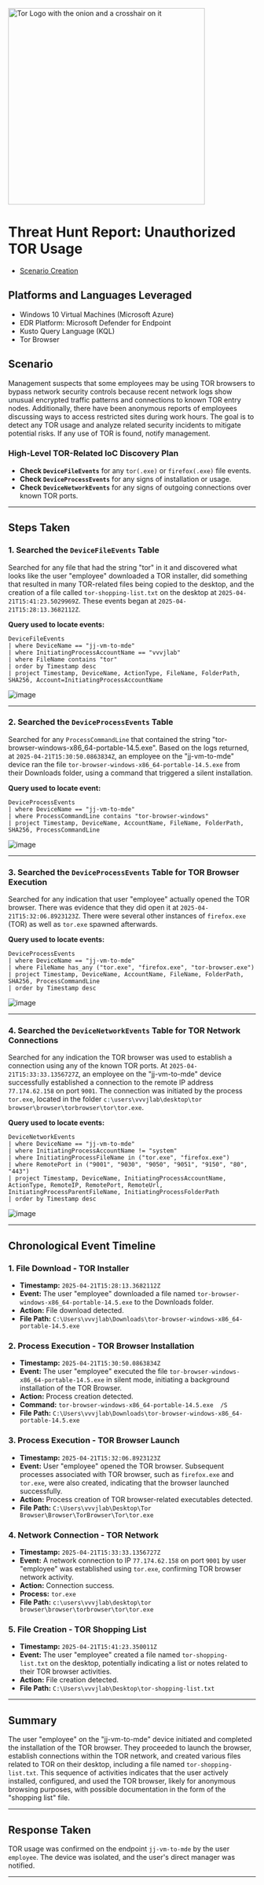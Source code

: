 <img width="400" src="https://github.com/user-attachments/assets/44bac428-01bb-4fe9-9d85-96cba7698bee" alt="Tor Logo with the onion and a crosshair on it"/>

# Threat Hunt Report: Unauthorized TOR Usage
- [Scenario Creation](https://github.com/cyber-jose/threat-hunting-scenario-tor/blob/main/threat-hunting-scenario-tor-event-creation.md)

## Platforms and Languages Leveraged
- Windows 10 Virtual Machines (Microsoft Azure)
- EDR Platform: Microsoft Defender for Endpoint
- Kusto Query Language (KQL)
- Tor Browser

##  Scenario

Management suspects that some employees may be using TOR browsers to bypass network security controls because recent network logs show unusual encrypted traffic patterns and connections to known TOR entry nodes. Additionally, there have been anonymous reports of employees discussing ways to access restricted sites during work hours. The goal is to detect any TOR usage and analyze related security incidents to mitigate potential risks. If any use of TOR is found, notify management.

### High-Level TOR-Related IoC Discovery Plan

- **Check `DeviceFileEvents`** for any `tor(.exe)` or `firefox(.exe)` file events.
- **Check `DeviceProcessEvents`** for any signs of installation or usage.
- **Check `DeviceNetworkEvents`** for any signs of outgoing connections over known TOR ports.

---

## Steps Taken

### 1. Searched the `DeviceFileEvents` Table

Searched for any file that had the string "tor" in it and discovered what looks like the user "employee" downloaded a TOR installer, did something that resulted in many TOR-related files being copied to the desktop, and the creation of a file called `tor-shopping-list.txt` on the desktop at `2025-04-21T15:41:23.5029969Z`. These events began at `2025-04-21T15:28:13.3682112Z`.

**Query used to locate events:**

```kql
DeviceFileEvents
| where DeviceName == "jj-vm-to-mde"
| where InitiatingProcessAccountName == "vvvjlab"
| where FileName contains "tor"
| order by Timestamp desc
| project Timestamp, DeviceName, ActionType, FileName, FolderPath, SHA256, Account=InitiatingProcessAccountName
```
![image](https://github.com/user-attachments/assets/6346deaf-ed43-4928-b474-262cde6f65a3)


---

### 2. Searched the `DeviceProcessEvents` Table

Searched for any `ProcessCommandLine` that contained the string "tor-browser-windows-x86_64-portable-14.5.exe". Based on the logs returned, at `2025-04-21T15:30:50.0863834Z`, an employee on the "jj-vm-to-mde" device ran the file `tor-browser-windows-x86_64-portable-14.5.exe` from their Downloads folder, using a command that triggered a silent installation.

**Query used to locate event:**

```kql
DeviceProcessEvents
| where DeviceName == "jj-vm-to-mde"
| where ProcessCommandLine contains "tor-browser-windows"
| project Timestamp, DeviceName, AccountName, FileName, FolderPath, SHA256, ProcessCommandLine
```
![image](https://github.com/user-attachments/assets/5a17ca3e-486a-4bd6-8471-d575abdc7b32)

---

### 3. Searched the `DeviceProcessEvents` Table for TOR Browser Execution

Searched for any indication that user "employee" actually opened the TOR browser. There was evidence that they did open it at `2025-04-21T15:32:06.8923123Z`. There were several other instances of `firefox.exe` (TOR) as well as `tor.exe` spawned afterwards.

**Query used to locate events:**

```kql
DeviceProcessEvents
| where DeviceName == "jj-vm-to-mde"
| where FileName has_any ("tor.exe", "firefox.exe", "tor-browser.exe")
| project Timestamp, DeviceName, AccountName, FileName, FolderPath, SHA256, ProcessCommandLine
| order by Timestamp desc
```
![image](https://github.com/user-attachments/assets/012ae1f6-1ff9-406d-be25-381e9abdfef3)

---

### 4. Searched the `DeviceNetworkEvents` Table for TOR Network Connections

Searched for any indication the TOR browser was used to establish a connection using any of the known TOR ports. At `2025-04-21T15:33:33.1356727Z`, an employee on the "jj-vm-to-mde" device successfully established a connection to the remote IP address `77.174.62.158` on port `9001`. The connection was initiated by the process `tor.exe`, located in the folder `c:\users\vvvjlab\desktop\tor browser\browser\torbrowser\tor\tor.exe`.

**Query used to locate events:**

```kql
DeviceNetworkEvents
| where DeviceName == "jj-vm-to-mde"
| where InitiatingProcessAccountName != "system"
| where InitiatingProcessFileName in ("tor.exe", "firefox.exe")
| where RemotePort in ("9001", "9030", "9050", "9051", "9150", "80", "443")
| project Timestamp, DeviceName, InitiatingProcessAccountName, ActionType, RemoteIP, RemotePort, RemoteUrl, InitiatingProcessParentFileName, InitiatingProcessFolderPath
| order by Timestamp desc
```
![image](https://github.com/user-attachments/assets/87bacaeb-ee14-4b6e-b42c-1bd0f6ba4536)

---

## Chronological Event Timeline 

### 1. File Download - TOR Installer

- **Timestamp:** `2025-04-21T15:28:13.3682112Z`
- **Event:** The user "employee" downloaded a file named `tor-browser-windows-x86_64-portable-14.5.exe` to the Downloads folder.
- **Action:** File download detected.
- **File Path:** `C:\Users\vvvjlab\Downloads\tor-browser-windows-x86_64-portable-14.5.exe`

### 2. Process Execution - TOR Browser Installation

- **Timestamp:** `2025-04-21T15:30:50.0863834Z`
- **Event:** The user "employee" executed the file `tor-browser-windows-x86_64-portable-14.5.exe` in silent mode, initiating a background installation of the TOR Browser.
- **Action:** Process creation detected.
- **Command:** `tor-browser-windows-x86_64-portable-14.5.exe  /S`
- **File Path:** `C:\Users\vvvjlab\Downloads\tor-browser-windows-x86_64-portable-14.5.exe`

### 3. Process Execution - TOR Browser Launch

- **Timestamp:** `2025-04-21T15:32:06.8923123Z`
- **Event:** User "employee" opened the TOR browser. Subsequent processes associated with TOR browser, such as `firefox.exe` and `tor.exe`, were also created, indicating that the browser launched successfully.
- **Action:** Process creation of TOR browser-related executables detected.
- **File Path:** `C:\Users\vvvjlab\Desktop\Tor Browser\Browser\TorBrowser\Tor\tor.exe`

### 4. Network Connection - TOR Network

- **Timestamp:** `2025-04-21T15:33:33.1356727Z`
- **Event:** A network connection to IP `77.174.62.158` on port `9001` by user "employee" was established using `tor.exe`, confirming TOR browser network activity.
- **Action:** Connection success.
- **Process:** `tor.exe`
- **File Path:** `c:\users\vvvjlab\desktop\tor browser\browser\torbrowser\tor\tor.exe`

### 5. File Creation - TOR Shopping List

- **Timestamp:** `2025-04-21T15:41:23.350011Z`
- **Event:** The user "employee" created a file named `tor-shopping-list.txt` on the desktop, potentially indicating a list or notes related to their TOR browser activities.
- **Action:** File creation detected.
- **File Path:** `C:\Users\vvvjlab\Desktop\tor-shopping-list.txt`

---

## Summary

The user "employee" on the "jj-vm-to-mde" device initiated and completed the installation of the TOR browser. They proceeded to launch the browser, establish connections within the TOR network, and created various files related to TOR on their desktop, including a file named `tor-shopping-list.txt`. This sequence of activities indicates that the user actively installed, configured, and used the TOR browser, likely for anonymous browsing purposes, with possible documentation in the form of the "shopping list" file.

---

## Response Taken

TOR usage was confirmed on the endpoint `jj-vm-to-mde` by the user `employee`. The device was isolated, and the user's direct manager was notified.

---
